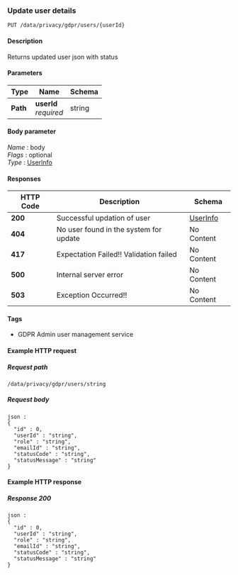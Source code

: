 
<a name="updateuser"></a>
### Update user details
```
PUT /data/privacy/gdpr/users/{userId}
```


#### Description
Returns updated user json with status


#### Parameters

|Type|Name|Schema|
|---|---|---|
|**Path**|**userId**  <br>*required*|string|


#### Body parameter
*Name* : body  
*Flags* : optional  
*Type* : [UserInfo](../definitions/UserInfo.md#userinfo)


#### Responses

|HTTP Code|Description|Schema|
|---|---|---|
|**200**|Successful updation of user|[UserInfo](../definitions/UserInfo.md#userinfo)|
|**404**|No user found in the system for update|No Content|
|**417**|Expectation Failed!! Validation failed|No Content|
|**500**|Internal server error|No Content|
|**503**|Exception Occurred!!|No Content|


#### Tags

* GDPR Admin user management service


#### Example HTTP request

##### Request path
```
/data/privacy/gdpr/users/string
```


##### Request body
```
json :
{
  "id" : 0,
  "userId" : "string",
  "role" : "string",
  "emailId" : "string",
  "statusCode" : "string",
  "statusMessage" : "string"
}
```


#### Example HTTP response

##### Response 200
```
json :
{
  "id" : 0,
  "userId" : "string",
  "role" : "string",
  "emailId" : "string",
  "statusCode" : "string",
  "statusMessage" : "string"
}
```



